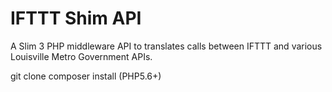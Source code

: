 # IFTTT Shim API

A Slim 3 PHP middleware API to translates calls between IFTTT and various Louisville Metro Government APIs.

git clone
composer install (PHP5.6+)
